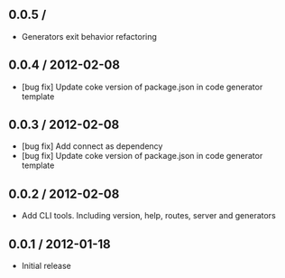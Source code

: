 ## 0.0.5 /

  - Generators exit behavior refactoring



## 0.0.4 / 2012-02-08

  - [bug fix] Update coke version of package.json in code generator template



## 0.0.3 / 2012-02-08

  - [bug fix] Add connect as dependency
  - [bug fix] Update coke version of package.json in code generator template



## 0.0.2 / 2012-02-08

  - Add CLI tools. Including version, help, routes, server and generators



## 0.0.1 / 2012-01-18

  - Initial release